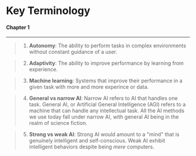 
# Key Terminology

#### Chapter 1
---------------

> 1. **Autonomy**: The ability to perform tasks in complex environments without constant guidance of a user.

> 2. **Adaptivity**: The ability to improve performance by learning from experience.

> 3. **Machine learning**: Systems that improve their performance in a given task with more and more experince or data.

> 4. **General vs narrow AI**: Narrow AI refers to AI that handles one task. General AI, or Artificial General Intelligence (AGI)
refers to a machine that can handle any intellectual task. All the AI methods we use today fall under narrow AI, with general AI being in the realm of science fiction.

> 5. **Strong vs weak AI**: Strong AI would amount to a "mind" that is genuinely intelligent and self-conscious. Weak AI exhibit intelligent behaviors despite being *mere* computers.
